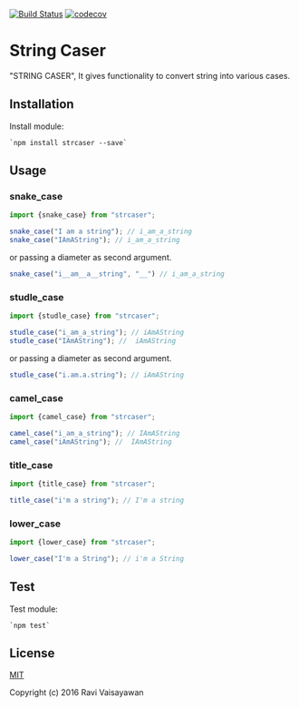 [![Build Status](https://travis-ci.org/indianajone/strcaser.svg?branch=master)](https://travis-ci.org/indianajone/strcaser)
[![codecov](https://codecov.io/gh/indianajone/strcaser/branch/master/graph/badge.svg)](https://codecov.io/gh/indianajone/strcaser)

# String Caser

"STRING CASER", It gives functionality to convert string into various cases.

## Installation

Install module:

    `npm install strcaser --save`
    
## Usage

### snake_case

```javascript
import {snake_case} from "strcaser";

snake_case("I am a string"); // i_am_a_string
snake_case("IAmAString"); // i_am_a_string
```

or passing a diameter as second argument.

```javascript
snake_case("i__am__a__string", "__") // i_am_a_string
```

### studle_case

```javascript
import {studle_case} from "strcaser";

studle_case("i_am_a_string"); // iAmAString
studle_case("IAmAString"); //  iAmAString
```

or passing a diameter as second argument.

```javascript
studle_case("i.am.a.string"); // iAmAString
```

### camel_case

```javascript
import {camel_case} from "strcaser";

camel_case("i_am_a_string"); // IAmAString
camel_case("iAmAString"); //  IAmAString
```

### title_case

```javascript
import {title_case} from "strcaser";

title_case("i'm a string"); // I'm a string
```


### lower_case

```javascript
import {lower_case} from "strcaser";

lower_case("I'm a String"); // i'm a String
```

## Test

Test module:

    `npm test`

## License

[MIT](http://opensource.org/licenses/MIT)

Copyright (c) 2016 Ravi Vaisayawan
